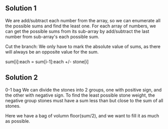 ## Solution 1

We are add/subtract each number from the array, so we can enumerate all the possible sums and find the least one.
For each array of numbers, we can get the possible sums from its sub-array by add/subtract the last number from sub-array's each possible sum.

Cut the branch:
We only have to mark the absolute value of sums, as there will always be an opposite value for the sum.

sum[i]:each = sum[i-1]:each +/- stone[i]

## Solution 2

0-1 bag
We can divide the stones into 2 groups, one with positive sign, and the other with negative sign. To find the least possible stone weight, the negative group stones must have a sum less than but close to the sum of all stones.

Here we have a bag of volumn floor(sum/2), and we want to fill it as much as possible.
